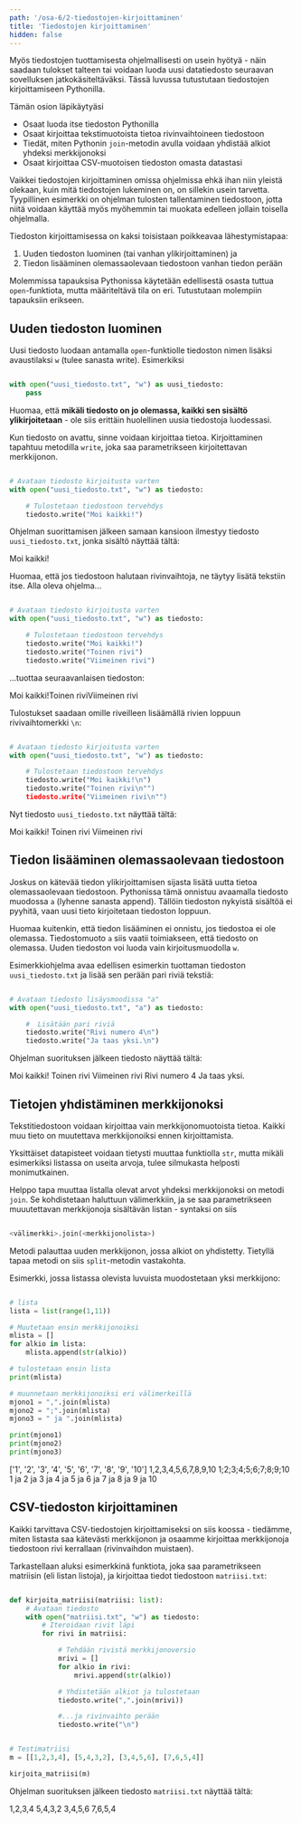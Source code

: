 ```yaml
---
path: '/osa-6/2-tiedostojen-kirjoittaminen'
title: 'Tiedostojen kirjoittaminen'
hidden: false
---
```


<text-box variant='learningObjectives' name='Oppimistavoitteet'>

Myös tiedostojen tuottamisesta ohjelmallisesti on usein hyötyä - näin saadaan tulokset talteen tai voidaan luoda uusi datatiedosto seuraavan sovelluksen jatkokäsiteltäväksi. Tässä luvussa tutustutaan tiedostojen kirjoittamiseen Pythonilla.

Tämän osion läpikäytyäsi

- Osaat luoda itse tiedoston Pythonilla
- Osaat kirjoittaa tekstimuotoista tietoa rivinvaihtoineen tiedostoon
- Tiedät, miten Pythonin `join`-metodin avulla voidaan yhdistää alkiot yhdeksi merkkijonoksi
- Osaat kirjoittaa CSV-muotoisen tiedoston omasta datastasi

</text-box>

Vaikkei tiedostojen kirjoittaminen omissa ohjelmissa ehkä ihan niin yleistä olekaan, kuin mitä tiedostojen lukeminen on, on sillekin usein tarvetta. Tyypillinen esimerkki on ohjelman tulosten tallentaminen tiedostoon, jotta niitä voidaan käyttää myös myöhemmin tai muokata edelleen jollain toisella ohjelmalla.

Tiedoston kirjoittamisessa on kaksi toisistaan poikkeavaa lähestymistapaa:

1. Uuden tiedoston luominen (tai vanhan ylikirjoittaminen) ja
2. Tiedon lisääminen olemassaolevaan tiedostoon vanhan tiedon perään

Molemmissa tapauksisa Pythonissa käytetään edellisestä osasta tuttua `open`-funktiota, mutta määriteltävä tila on eri. Tutustutaan molempiin tapauksiin erikseen.

## Uuden tiedoston luominen

Uusi tiedosto luodaan antamalla `open`-funktiolle tiedoston nimen lisäksi avaustilaksi `w` (tulee sanasta write). Esimerkiksi

```python

with open("uusi_tiedosto.txt", "w") as uusi_tiedosto:
    pass

```

Huomaa, että **mikäli tiedosto on jo olemassa, kaikki sen sisältö ylikirjoitetaan** - ole siis erittäin huolellinen uusia tiedostoja luodessasi.

Kun tiedosto on avattu, sinne voidaan kirjoittaa tietoa. Kirjoittaminen tapahtuu metodilla `write`, joka saa parametrikseen kirjoitettavan merkkijonon.

```python

# Avataan tiedosto kirjoitusta varten
with open("uusi_tiedosto.txt", "w") as tiedosto:

    # Tulostetaan tiedostoon tervehdys
    tiedosto.write("Moi kaikki!")

```

Ohjelman suorittamisen jälkeen samaan kansioon ilmestyy tiedosto `uusi_tiedosto.txt`, jonka sisältö näyttää tältä:

<sample-data>

Moi kaikki!

</sample-dat>

Huomaa, että jos tiedostoon halutaan rivinvaihtoja, ne täytyy lisätä tekstiin itse. Alla oleva ohjelma...

```python

# Avataan tiedosto kirjoitusta varten
with open("uusi_tiedosto.txt", "w") as tiedosto:

    # Tulostetaan tiedostoon tervehdys
    tiedosto.write("Moi kaikki!")
    tiedosto.write("Toinen rivi")
    tiedosto.write("Viimeinen rivi")

```

...tuottaa seuraavanlaisen tiedoston:

<sample-data>

Moi kaikki!Toinen riviViimeinen rivi

</sample-dat>

Tulostukset saadaan omille riveilleen lisäämällä rivien loppuun rivivaihtomerkki `\n`:

```python

# Avataan tiedosto kirjoitusta varten
with open("uusi_tiedosto.txt", "w") as tiedosto:

    # Tulostetaan tiedostoon tervehdys
    tiedosto.write("Moi kaikki!\n")
    tiedosto.write("Toinen rivi\n"")
    tiedosto.write("Viimeinen rivi\n"")

```

Nyt tiedosto `uusi_tiedosto.txt` näyttää tältä:

<sample-data>

Moi kaikki!
Toinen rivi
Viimeinen rivi

</sample-dat>

## Tiedon lisääminen olemassaolevaan tiedostoon

Joskus on kätevää tiedon ylikirjoittamisen sijasta lisätä uutta tietoa olemassaolevaan tiedostoon. Pythonissa tämä onnistuu avaamalla tiedosto muodossa `a` (lyhenne sanasta append). Tällöin tiedoston nykyistä sisältöä ei pyyhitä, vaan uusi tieto kirjoitetaan tiedoston loppuun.

Huomaa kuitenkin, että tiedon lisääminen ei onnistu, jos tiedostoa ei ole olemassa. Tiedostomuoto `a` siis vaatii toimiakseen, että tiedosto on olemassa. Uuden tiedoston voi luoda vain kirjoitusmuodolla `w`.

Esimerkkiohjelma avaa edellisen esimerkin tuottaman tiedoston `uusi_tiedosto.txt` ja lisää sen perään pari riviä tekstiä:

```python

# Avataan tiedosto lisäysmoodissa "a"
with open("uusi_tiedosto.txt", "a") as tiedosto:

    #  Lisätään pari riviä
    tiedosto.write("Rivi numero 4\n")
    tiedosto.write("Ja taas yksi.\n")

```

Ohjelman suorituksen jälkeen tiedosto näyttää tältä:

<sample-output>

Moi kaikki!
Toinen rivi
Viimeinen rivi
Rivi numero 4
Ja taas yksi.

</sample-output>

## Tietojen yhdistäminen merkkijonoksi

Tekstitiedostoon voidaan kirjoittaa vain merkkijonomuotoista tietoa. Kaikki muu tieto on muutettava merkkijonoiksi ennen kirjoittamista.

Yksittäiset datapisteet voidaan tietysti muuttaa funktiolla `str`, mutta mikäli esimerkiksi listassa on useita arvoja, tulee silmukasta helposti monimutkainen.

Helppo tapa muuttaa listalla olevat arvot yhdeksi merkkijonoksi on metodi `join`. Se kohdistetaan haluttuun välimerkkiin, ja se saa parametrikseen muuutettavan merkkijonoja sisältävän listan - syntaksi on siis

```python

<välimerkki>.join(<merkkijonolista>)

```

Metodi palauttaa uuden merkkijonon, jossa alkiot on yhdistetty. Tietyllä tapaa metodi on siis `split`-metodin vastakohta.

Esimerkki, jossa listassa olevista luvuista muodostetaan yksi merkkijono:

```python

# lista
lista = list(range(1,11))

# Muutetaan ensin merkkijonoiksi
mlista = []
for alkio in lista:
    mlista.append(str(alkio))

# tulostetaan ensin lista
print(mlista)

# muunnetaan merkkijonoiksi eri välimerkeillä
mjono1 = ",".join(mlista)
mjono2 = ";".join(mlista)
mjono3 = " ja ".join(mlista)

print(mjono1)
print(mjono2)
print(mjono3)

```

<sample-output>

['1', '2', '3', '4', '5', '6', '7', '8', '9', '10']
1,2,3,4,5,6,7,8,9,10
1;2;3;4;5;6;7;8;9;10
1 ja 2 ja 3 ja 4 ja 5 ja 6 ja 7 ja 8 ja 9 ja 10

</sample-output>


## CSV-tiedoston kirjoittaminen

Kaikki tarvittava CSV-tiedostojen kirjoittamiseksi on siis koossa - tiedämme, miten listasta saa kätevästi merkkijonon ja osaamme kirjoittaa merkkijonoja tiedostoon rivi kerrallaan (rivinvaihdon muistaen).

Tarkastellaan aluksi esimerkkinä funktiota, joka saa parametrikseen matriisin (eli listan listoja), ja kirjoittaa tiedot tiedostoon `matriisi.txt`:

```python

def kirjoita_matriisi(matriisi: list):
    # Avataan tiedosto
    with open("matriisi.txt", "w") as tiedosto:
        # Iteroidaan rivit läpi
        for rivi in matriisi:

            # Tehdään rivistä merkkijonoversio
            mrivi = []
            for alkio in rivi:
                mrivi.append(str(alkio))

            # Yhdistetään alkiot ja tulostetaan
            tiedosto.write(",".join(mrivi))

            #...ja rivinvaihto perään
            tiedosto.write("\n")


# Testimatriisi
m = [[1,2,3,4], [5,4,3,2], [3,4,5,6], [7,6,5,4]]

kirjoita_matriisi(m)

```

Ohjelman suorituksen jälkeen tiedosto `matriisi.txt` näyttää tältä:

<sample-data>

1,2,3,4
5,4,3,2
3,4,5,6
7,6,5,4

</sample-data>
